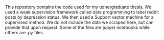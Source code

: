 This repository contains the code used for my udnergraduate thesis. We used a weak supervision framework called data programming to label reddit posts by depression status. We then used a Support vector machine for a supervised method. We do not include the data we scraped here, but can provide that upon request. Some of the files are jupyer notebooks while others are .py files.

